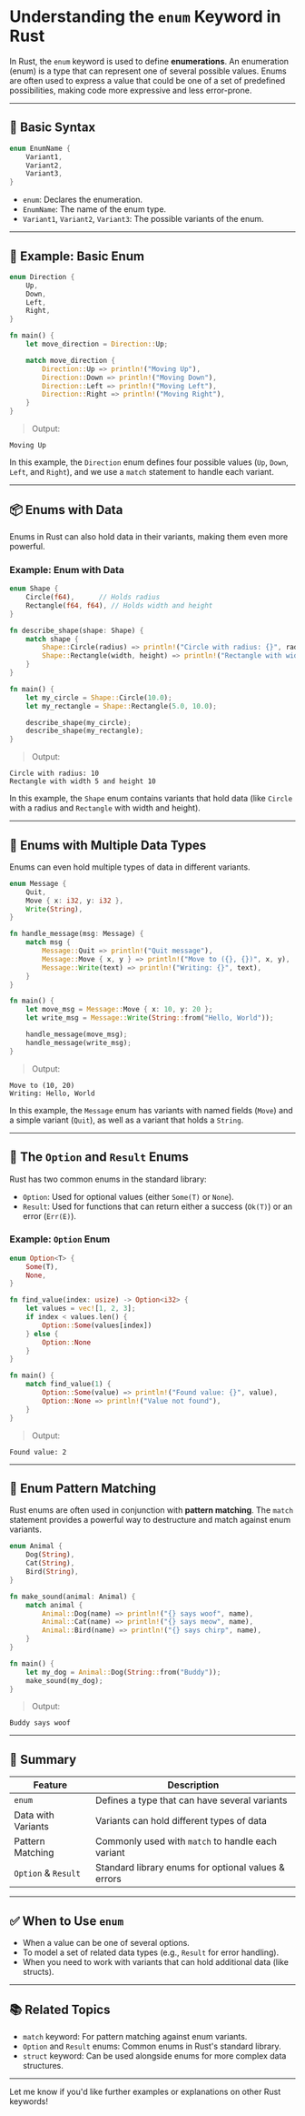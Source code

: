 # Understanding the `enum` Keyword in Rust

In Rust, the `enum` keyword is used to define **enumerations**. An enumeration (enum) is a type that can represent one of several possible values. Enums are often used to express a value that could be one of a set of predefined possibilities, making code more expressive and less error-prone.

---

## 🔧 Basic Syntax

```rust
enum EnumName {
    Variant1,
    Variant2,
    Variant3,
}
```

- `enum`: Declares the enumeration.
- `EnumName`: The name of the enum type.
- `Variant1`, `Variant2`, `Variant3`: The possible variants of the enum.

---

## 🧪 Example: Basic Enum

```rust
enum Direction {
    Up,
    Down,
    Left,
    Right,
}

fn main() {
    let move_direction = Direction::Up;

    match move_direction {
        Direction::Up => println!("Moving Up"),
        Direction::Down => println!("Moving Down"),
        Direction::Left => println!("Moving Left"),
        Direction::Right => println!("Moving Right"),
    }
}
```

> Output:
```
Moving Up
```

In this example, the `Direction` enum defines four possible values (`Up`, `Down`, `Left`, and `Right`), and we use a `match` statement to handle each variant.

---

## 📦 Enums with Data

Enums in Rust can also hold data in their variants, making them even more powerful.

### Example: Enum with Data

```rust
enum Shape {
    Circle(f64),      // Holds radius
    Rectangle(f64, f64), // Holds width and height
}

fn describe_shape(shape: Shape) {
    match shape {
        Shape::Circle(radius) => println!("Circle with radius: {}", radius),
        Shape::Rectangle(width, height) => println!("Rectangle with width {} and height {}", width, height),
    }
}

fn main() {
    let my_circle = Shape::Circle(10.0);
    let my_rectangle = Shape::Rectangle(5.0, 10.0);

    describe_shape(my_circle);
    describe_shape(my_rectangle);
}
```

> Output:
```
Circle with radius: 10
Rectangle with width 5 and height 10
```

In this example, the `Shape` enum contains variants that hold data (like `Circle` with a radius and `Rectangle` with width and height).

---

## 🔄 Enums with Multiple Data Types

Enums can even hold multiple types of data in different variants.

```rust
enum Message {
    Quit,
    Move { x: i32, y: i32 },
    Write(String),
}

fn handle_message(msg: Message) {
    match msg {
        Message::Quit => println!("Quit message"),
        Message::Move { x, y } => println!("Move to ({}, {})", x, y),
        Message::Write(text) => println!("Writing: {}", text),
    }
}

fn main() {
    let move_msg = Message::Move { x: 10, y: 20 };
    let write_msg = Message::Write(String::from("Hello, World"));

    handle_message(move_msg);
    handle_message(write_msg);
}
```

> Output:
```
Move to (10, 20)
Writing: Hello, World
```

In this example, the `Message` enum has variants with named fields (`Move`) and a simple variant (`Quit`), as well as a variant that holds a `String`.

---

## 🚪 The `Option` and `Result` Enums

Rust has two common enums in the standard library:

- `Option`: Used for optional values (either `Some(T)` or `None`).
- `Result`: Used for functions that can return either a success (`Ok(T)`) or an error (`Err(E)`).

### Example: `Option` Enum

```rust
enum Option<T> {
    Some(T),
    None,
}

fn find_value(index: usize) -> Option<i32> {
    let values = vec![1, 2, 3];
    if index < values.len() {
        Option::Some(values[index])
    } else {
        Option::None
    }
}

fn main() {
    match find_value(1) {
        Option::Some(value) => println!("Found value: {}", value),
        Option::None => println!("Value not found"),
    }
}
```

> Output:
```
Found value: 2
```

---

## 🧳 Enum Pattern Matching

Rust enums are often used in conjunction with **pattern matching**. The `match` statement provides a powerful way to destructure and match against enum variants.

```rust
enum Animal {
    Dog(String),
    Cat(String),
    Bird(String),
}

fn make_sound(animal: Animal) {
    match animal {
        Animal::Dog(name) => println!("{} says woof", name),
        Animal::Cat(name) => println!("{} says meow", name),
        Animal::Bird(name) => println!("{} says chirp", name),
    }
}

fn main() {
    let my_dog = Animal::Dog(String::from("Buddy"));
    make_sound(my_dog);
}
```

> Output:
```
Buddy says woof
```

---

## 🧠 Summary

| Feature            | Description                                        |
|--------------------|----------------------------------------------------|
| `enum`             | Defines a type that can have several variants      |
| Data with Variants | Variants can hold different types of data          |
| Pattern Matching   | Commonly used with `match` to handle each variant  |
| `Option` & `Result`| Standard library enums for optional values & errors|

---

## ✅ When to Use `enum`

- When a value can be one of several options.
- To model a set of related data types (e.g., `Result` for error handling).
- When you need to work with variants that can hold additional data (like structs).

---

## 📚 Related Topics

- `match` keyword: For pattern matching against enum variants.
- `Option` and `Result` enums: Common enums in Rust's standard library.
- `struct` keyword: Can be used alongside enums for more complex data structures.

---

Let me know if you'd like further examples or explanations on other Rust keywords!
